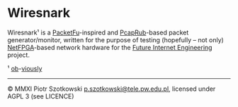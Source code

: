 Wiresnark
=========

Wiresnark¹ is a [PacketFu](https://github.com/todb/packetfu)-inspired and [PcapRub](https://github.com/shadowbq/pcaprub)-based packet generator/monitor, written for the purpose of testing (hopefully – not only) [NetFPGA](http://netfpga.org)-based network hardware for the [Future Internet Engineering](https://www.iip.net.pl/en/project) project.

¹ [ob](http://www.wireshark.org)-[viously](http://en.wikipedia.org/wiki/Snark_%28Lewis_Carroll%29)

---

© MMXI Piotr Szotkowski <p.szotkowski@tele.pw.edu.pl>, licensed under AGPL 3 (see LICENCE)
